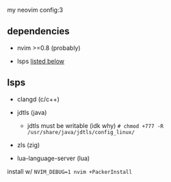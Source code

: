 my neovim config:3

## dependencies

* nvim >=0.8 (probably)

* lsps [listed below](#lsps)

## lsps

* clangd (c/c++)

* jdtls (java)
    
    * jdtls must be writable (idk why) `# chmod +777 -R /usr/share/java/jdtls/config_linux/`

* zls (zig)

* lua-language-server (lua)

install w/ 
    `NVIM_DEBUG=1 nvim +PackerInstall`
